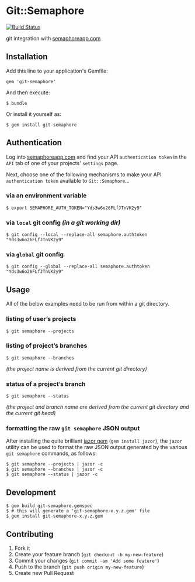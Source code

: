 # Git::Semaphore

[![Build Status](https://semaphoreapp.com/api/v1/projects/03b2dffc7112138851166c86adb456484426a712/7753/badge.png)](https://semaphoreapp.com/pvdb/git-semaphore)

git integration with [semaphoreapp.com][semaphoreapp.com]

## Installation

Add this line to your application's Gemfile:

    gem 'git-semaphore'

And then execute:

    $ bundle

Or install it yourself as:

    $ gem install git-semaphore

## Authentication

Log into [semaphoreapp.com][semaphoreapp.com] and find your API `authentication token` in the `API` tab of one of your projects' `settings` page.

Next, choose one of the following mechanisms to make your API `authentication token` available to `Git::Semaphore`...

### via an environment variable

    $ export SEMAPHORE_AUTH_TOKEN="Yds3w6o26FLfJTnVK2y9"

### via `local` git config _(in a git working dir)_

    $ git config --local --replace-all semaphore.authtoken "Yds3w6o26FLfJTnVK2y9"

### via `global` git config

    $ git config --global --replace-all semaphore.authtoken "Yds3w6o26FLfJTnVK2y9"

## Usage

All of the below examples need to be run from within a git directory.

### listing of user’s projects

    $ git semaphore --projects

### listing of project’s branches

    $ git semaphore --branches

_(the project name is derived from the current git directory)_

### status of a project’s branch

    $ git semaphore --status

_(the project and branch name are derived from the current git directory and the current git head)_

### formatting the raw `git semaphore` JSON output

After installing the quite brilliant [jazor gem][jazor] (`gem install jazor`), the `jazor` utility can be used to format the raw JSON output generated by the various `git semaphore` commands, as follows:

    $ git semaphore --projects | jazor -c
    $ git semaphore --branches | jazor -c
    $ git semaphore --status | jazor -c

## Development

    $ gem build git-semaphore.gemspec
    $ # this will generate a 'git-semaphore-x.y.z.gem' file
    $ gem install git-semaphore-x.y.z.gem

## Contributing

1. Fork it
2. Create your feature branch (`git checkout -b my-new-feature`)
3. Commit your changes (`git commit -am 'Add some feature'`)
4. Push to the branch (`git push origin my-new-feature`)
5. Create new Pull Request

[semaphoreapp.com]: https://semaphoreapp.com/
[jazor]: https://github.com/mconigliaro/jazor
